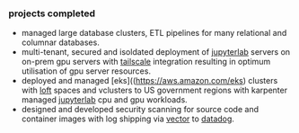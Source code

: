 ### projects completed
* managed large database clusters, ETL pipelines for many relational and columnar databases.
* multi-tenant, secured and isoldated deployment of [jupyterlab](https://jupyter.org) servers on on-prem gpu servers with [tailscale](https://tailscale.com) integration resulting in optimum utilisation of gpu server resources.
* deployed and managed [eks]((https://aws.amazon.com/eks) clusters with [loft](https://loft.sh) spaces and vclusters to US government regions with karpenter managed [jupyterlab](https://jupyter.org) cpu and gpu workloads.
* designed and developed security scanning for source code and container images with log shipping via [vector](https://vector.dev) to [datadog](https://www.datadoghq.com).


